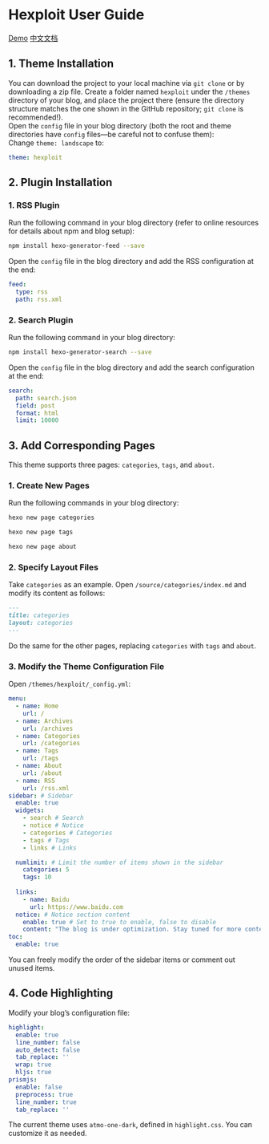 # Hexploit User Guide
[Demo](https://m310ct.com/)
[中文文档](https://m310ct.com/2025/01/24/hexploit%E4%BD%BF%E7%94%A8%E6%8C%87%E5%8D%97/)

## 1. Theme Installation
You can download the project to your local machine via `git clone` or by downloading a zip file. Create a folder named `hexploit` under the `/themes` directory of your blog, and place the project there (ensure the directory structure matches the one shown in the GitHub repository; `git clone` is recommended!).  
Open the `config` file in your blog directory (both the root and theme directories have `config` files—be careful not to confuse them):  
Change `theme: landscape` to:
```yml
theme: hexploit
```

## 2. Plugin Installation
### 1. RSS Plugin
Run the following command in your blog directory (refer to online resources for details about npm and blog setup):
```bash
npm install hexo-generator-feed --save
```
Open the `config` file in the blog directory and add the RSS configuration at the end:
```yml
feed:
  type: rss
  path: rss.xml
```

### 2. Search Plugin
Run the following command in your blog directory:
```bash
npm install hexo-generator-search --save
```
Open the `config` file in the blog directory and add the search configuration at the end:
```yml
search:
  path: search.json
  field: post
  format: html
  limit: 10000
```

## 3. Add Corresponding Pages
This theme supports three pages: `categories`, `tags`, and `about`.

### 1. Create New Pages
Run the following commands in your blog directory:
```bash
hexo new page categories
```
```bash
hexo new page tags
```
```bash
hexo new page about
```

### 2. Specify Layout Files
Take `categories` as an example. Open `/source/categories/index.md` and modify its content as follows:
```markdown
---
title: categories
layout: categories
---
```
Do the same for the other pages, replacing `categories` with `tags` and `about`.

### 3. Modify the Theme Configuration File
Open `/themes/hexploit/_config.yml`:
```yml
menu:
  - name: Home
    url: /
  - name: Archives
    url: /archives
  - name: Categories
    url: /categories
  - name: Tags
    url: /tags
  - name: About
    url: /about
  - name: RSS
    url: /rss.xml
sidebar: # Sidebar
  enable: true 
  widgets:
    - search # Search
    - notice # Notice
    - categories # Categories
    - tags # Tags
    - links # Links

  numlimit: # Limit the number of items shown in the sidebar
    categories: 5
    tags: 10
    
  links:
    - name: Baidu
      url: https://www.baidu.com
  notice: # Notice section content
    enable: true # Set to true to enable, false to disable
    content: "The blog is under optimization. Stay tuned for more content!" # Content displayed in the notice section
toc: 
  enable: true
```
You can freely modify the order of the sidebar items or comment out unused items.

## 4. Code Highlighting
Modify your blog’s configuration file:
```yml
highlight:
  enable: true
  line_number: false
  auto_detect: false
  tab_replace: ''
  wrap: true
  hljs: true
prismjs:
  enable: false
  preprocess: true
  line_number: true
  tab_replace: ''
```
The current theme uses `atmo-one-dark`, defined in `highlight.css`. You can customize it as needed.

